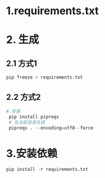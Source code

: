 # 1.requirements.txt

# 2. 生成
## 2.1 方式1
```python
pip freeze > requirements.txt
```
## 2.2 方式2
```python
# 安装
 pip install pipreqs
 # 在当前目录生成
 pipreqs . --encoding=utf8--force
```
# 3.安装依赖
```python
pip install -r requirements.txt
```
